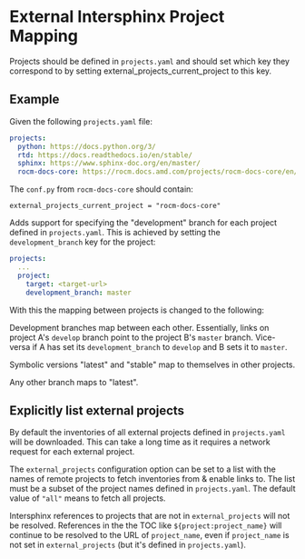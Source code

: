 # External Intersphinx Project Mapping

Projects should be defined in `projects.yaml` and should set which key they correspond to by setting external_projects_current_project to this key.

## Example

Given the following `projects.yaml` file:

```yaml
projects:
  python: https://docs.python.org/3/
  rtd: https://docs.readthedocs.io/en/stable/
  sphinx: https://www.sphinx-doc.org/en/master/
  rocm-docs-core: https://rocm.docs.amd.com/projects/rocm-docs-core/en/${version}
```

The `conf.py` from `rocm-docs-core` should contain:

```python3
external_projects_current_project = "rocm-docs-core"
```

Adds support for specifying the "development" branch for each project defined in `projects.yaml`.
This is achieved by setting the `development_branch` key for the project:

```yaml
projects:
  ...
  project:
    target: <target-url>
    development_branch: master
```

With this the mapping between projects is changed to the following:

Development branches map between each other.
Essentially, links on project A's `develop` branch point to the project B's `master` branch.
Vice-versa if A has set its `development_branch` to `develop` and B sets it to `master`.

Symbolic versions "latest" and "stable" map to themselves in other projects.

Any other branch maps to "latest".

## Explicitly list external projects

By default the inventories of all external projects defined in `projects.yaml`
will be downloaded. This can take a long time as it requires a network request
for each external project.

The `external_projects` configuration option can be set to a list with the names
of remote projects to fetch inventories from & enable links to.
The list must be a subset of the project names defined in `projects.yaml`.
The default value of `"all"` means to fetch all projects.

Intersphinx references to projects that are not in `external_projects` will not
be resolved. References in the the TOC like `${project:project_name}` will
continue to be resolved to the URL of `project_name`, even if `project_name` is
not set in `external_projects` (but it's defined in `projects.yaml`).
